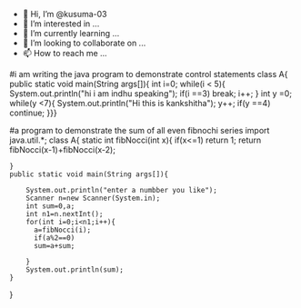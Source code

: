 - 👋 Hi, I’m @kusuma-03
- 👀 I’m interested in ...
- 🌱 I’m currently learning ...
- 💞️ I’m looking to collaborate on ...
- 📫 How to reach me ...

<!---
kusuma-03/kusuma-03 is a ✨ special ✨ repository because its `README.md` (this file) appears on your GitHub profile.
You can click the Preview link to take a look at your changes.
--->
#i am writing the java program to demonstrate control statements
class A{
public static void main(String args[]){
int i=0;
while(i < 5){
System.out.println("hi i am indhu speaking");
if(i ==3)
break;
i++;
}
int y =0;
while(y <7){
System.out.println("Hi this is kankshitha");
y++;
if(y ==4)
continue;
}}}






#a program to demonstrate the sum of all even fibnochi series
import java.util.*;
class A{
    static int fibNocci(int x){
       if(x<=1)
            return 1;
       return fibNocci(x-1)+fibNocci(x-2);
        
       
        
    }
    public static void main(String args[]){
       
        System.out.println("enter a numbber you like");
        Scanner n=new Scanner(System.in);
        int sum=0,a;
        int n1=n.nextInt();
        for(int i=0;i<n1;i++){
          a=fibNocci(i);
          if(a%2==0)
          sum=a+sum;
          
        }
        System.out.println(sum);
    }
}
